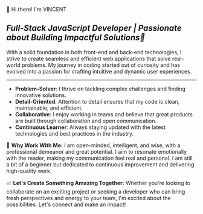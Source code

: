 

👋 Hi there! I'm VINCENT 

 **Full-Stack JavaScript Developer | Passionate about Building Impactful Solutions*🚀*
---

With a solid foundation in both front-end and back-end technologies, I strive to create seamless and efficient web applications that solve real-world problems. My journey in coding started out of curiosity and has evolved into a passion for crafting intuitive and dynamic user experiences.


---
- **Problem-Solver**: I thrive on tackling complex challenges and finding innovative solutions.
- **Detail-Oriented**: Attention to detail ensures that my code is clean, maintainable, and efficient.
- **Collaborative**: I enjoy working in teams and believe that great products are built through collaboration and open communication.
- **Continuous Learner**: Always staying updated with the latest technologies and best practices in the industry.

🌟 **Why Work With Me:**
I am open-minded, intelligent, and wise, with a professional demeanor and great potential. I aim to resonate emotionally with the reader, making my communication feel real and personal. I am still a bit of a beginner but dedicated to continuous improvement and delivering high-quality work. 

📈 **Let's Create Something Amazing Together:**
Whether you're looking to collaborate on an exciting project or seeking a developer who can bring fresh perspectives and energy to your team, I'm excited about the possibilities. Let's connect and make an impact!


